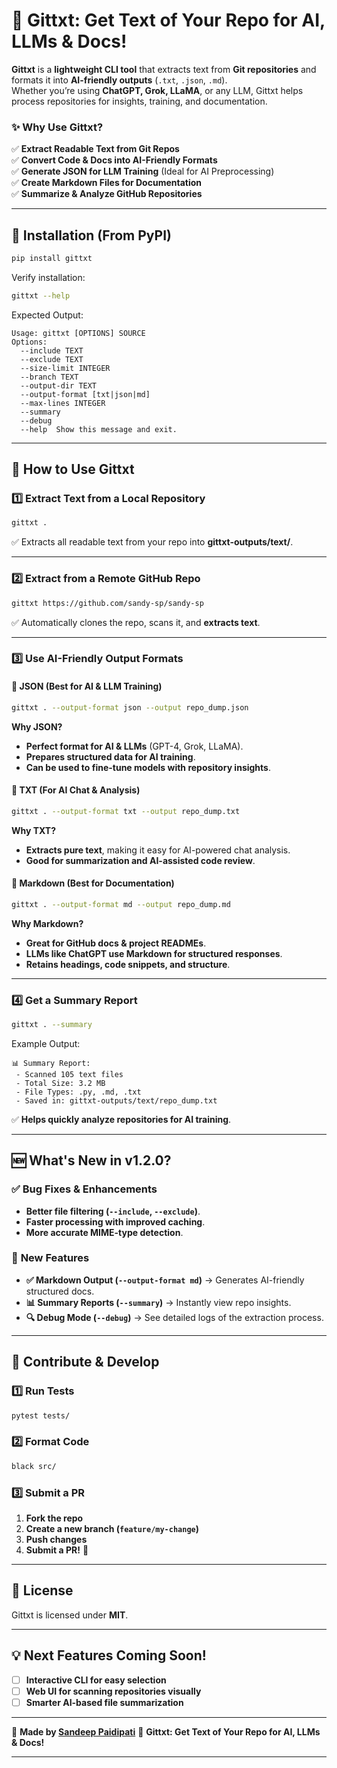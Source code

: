 # 🚀 Gittxt: Get Text of Your Repo for AI, LLMs & Docs!

**Gittxt** is a **lightweight CLI tool** that extracts text from **Git repositories** and formats it into **AI-friendly outputs** (`.txt`, `.json`, `.md`).  
Whether you’re using **ChatGPT, Grok, LLaMA**, or any LLM, Gittxt helps process repositories for insights, training, and documentation.

### ✨ Why Use Gittxt?
✅ **Extract Readable Text from Git Repos**  
✅ **Convert Code & Docs into AI-Friendly Formats**  
✅ **Generate JSON for LLM Training** (Ideal for AI Preprocessing)  
✅ **Create Markdown Files for Documentation**  
✅ **Summarize & Analyze GitHub Repositories**  

---

## 📌 Installation (From PyPI)
```bash
pip install gittxt
```
Verify installation:
```bash
gittxt --help
```
Expected Output:
```
Usage: gittxt [OPTIONS] SOURCE
Options:
  --include TEXT
  --exclude TEXT
  --size-limit INTEGER
  --branch TEXT
  --output-dir TEXT
  --output-format [txt|json|md]
  --max-lines INTEGER
  --summary
  --debug
  --help  Show this message and exit.
```

---

## 📌 How to Use Gittxt

### **1️⃣ Extract Text from a Local Repository**
```bash
gittxt .
```
✅ Extracts all readable text from your repo into **gittxt-outputs/text/**.

---

### **2️⃣ Extract from a Remote GitHub Repo**
```bash
gittxt https://github.com/sandy-sp/sandy-sp
```
✅ Automatically clones the repo, scans it, and **extracts text**.

---

### **3️⃣ Use AI-Friendly Output Formats**
#### **🧠 JSON (Best for AI & LLM Training)**
```bash
gittxt . --output-format json --output repo_dump.json
```
**Why JSON?**
- **Perfect format for AI & LLMs** (GPT-4, Grok, LLaMA).
- **Prepares structured data for AI training**.
- **Can be used to fine-tune models with repository insights**.

#### **📜 TXT (For AI Chat & Analysis)**
```bash
gittxt . --output-format txt --output repo_dump.txt
```
**Why TXT?**
- **Extracts pure text**, making it easy for AI-powered chat analysis.
- **Good for summarization and AI-assisted code review**.

#### **📝 Markdown (Best for Documentation)**
```bash
gittxt . --output-format md --output repo_dump.md
```
**Why Markdown?**
- **Great for GitHub docs & project READMEs**.
- **LLMs like ChatGPT use Markdown for structured responses**.
- **Retains headings, code snippets, and structure**.

---

### **4️⃣ Get a Summary Report**
```bash
gittxt . --summary
```
Example Output:
```
📊 Summary Report:
 - Scanned 105 text files
 - Total Size: 3.2 MB
 - File Types: .py, .md, .txt
 - Saved in: gittxt-outputs/text/repo_dump.txt
```
✅ **Helps quickly analyze repositories for AI training**.

---

## 🆕 **What's New in v1.2.0?**
### ✅ **Bug Fixes & Enhancements**
- **Better file filtering (`--include`, `--exclude`)**.
- **Faster processing with improved caching**.
- **More accurate MIME-type detection**.

### 🚀 **New Features**
- **✅ Markdown Output (`--output-format md`)** → Generates AI-friendly structured docs.
- **📊 Summary Reports (`--summary`)** → Instantly view repo insights.
- **🔍 Debug Mode (`--debug`)** → See detailed logs of the extraction process.

---

## 📌 Contribute & Develop
### **1️⃣ Run Tests**
```bash
pytest tests/
```
### **2️⃣ Format Code**
```bash
black src/
```
### **3️⃣ Submit a PR**
1. **Fork the repo**
2. **Create a new branch (`feature/my-change`)**
3. **Push changes**
4. **Submit a PR!** 🚀

---

## 📜 License
Gittxt is licensed under **MIT**.

---

## **💡 Next Features Coming Soon!**
- [ ] **Interactive CLI for easy selection**  
- [ ] **Web UI for scanning repositories visually**  
- [ ] **Smarter AI-based file summarization**  

---

📌 **Made by [Sandeep Paidipati](https://github.com/sandy-sp)**
🚀 **Gittxt: Get Text of Your Repo for AI, LLMs & Docs!**

---